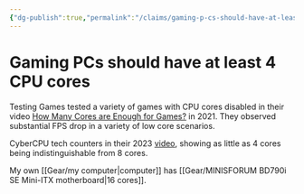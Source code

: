 ```yaml
---
{"dg-publish":true,"permalink":"/claims/gaming-p-cs-should-have-at-least-4-cpu-cores/","tags":["claim","published"],"updated":"2025-05-30T21:57:44.295-07:00"}
---
```


# Gaming PCs should have at least 4 CPU cores

Testing Games tested a variety of games with CPU cores disabled in their video [How Many Cores are Enough for Games?](https://youtu.be/A9e9wrnRCgk) in 2021. They observed substantial FPS drop in a variety of low core scenarios. 

CyberCPU tech counters in their 2023 [video](https://www.youtube.com/watch?v=GCfP1LcFrBU&t=154s), showing as little as 4 cores being indistinguishable from 8 cores.

My own [[Gear/my computer\|computer]] has [[Gear/MINISFORUM BD790i SE Mini-ITX motherboard\|16 cores]].


